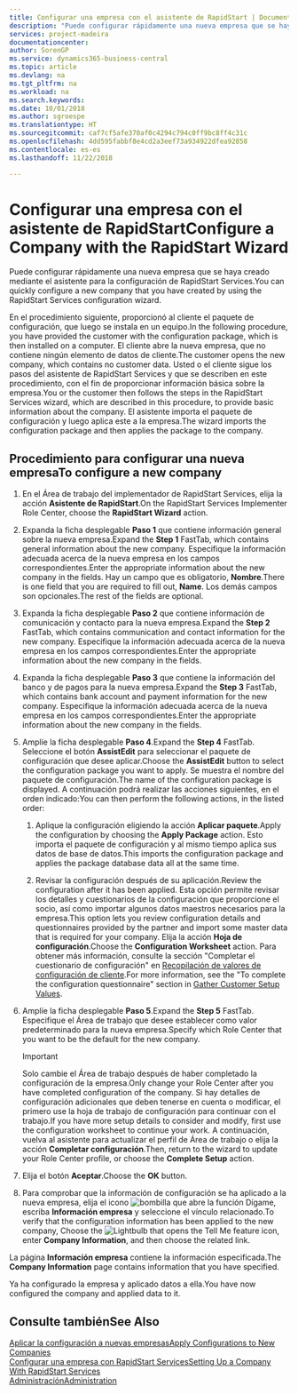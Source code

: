 ```yaml
---
title: Configurar una empresa con el asistente de RapidStart | Documentos de Microsoft
description: "Puede configurar rápidamente una nueva empresa que se haya creado mediante el asistente para la configuración de RapidStart Services."
services: project-madeira
documentationcenter: 
author: SorenGP
ms.service: dynamics365-business-central
ms.topic: article
ms.devlang: na
ms.tgt_pltfrm: na
ms.workload: na
ms.search.keywords: 
ms.date: 10/01/2018
ms.author: sgroespe
ms.translationtype: HT
ms.sourcegitcommit: caf7cf5afe370af0c4294c794c0ff9bc8ff4c31c
ms.openlocfilehash: 4dd595fabbf8e4cd2a3eef73a934922dfea92858
ms.contentlocale: es-es
ms.lasthandoff: 11/22/2018

---
```

# <a name="configure-a-company-with-the-rapidstart-wizard"></a><span data-ttu-id="6cf28-103">Configurar una empresa con el asistente de RapidStart</span><span class="sxs-lookup"><span data-stu-id="6cf28-103">Configure a Company with the RapidStart Wizard</span></span>
<span data-ttu-id="6cf28-104">Puede configurar rápidamente una nueva empresa que se haya creado mediante el asistente para la configuración de RapidStart Services.</span><span class="sxs-lookup"><span data-stu-id="6cf28-104">You can quickly configure a new company that you have created by using the RapidStart Services configuration wizard.</span></span>

<span data-ttu-id="6cf28-105">En el procedimiento siguiente, proporcionó al cliente el paquete de configuración, que luego se instala en un equipo.</span><span class="sxs-lookup"><span data-stu-id="6cf28-105">In the following procedure, you have provided the customer with the configuration package, which is then installed on a computer.</span></span> <span data-ttu-id="6cf28-106">El cliente abre la nueva empresa, que no contiene ningún elemento de datos de cliente.</span><span class="sxs-lookup"><span data-stu-id="6cf28-106">The customer opens the new company, which contains no customer data.</span></span> <span data-ttu-id="6cf28-107">Usted o el cliente sigue los pasos del asistente de RapidStart Services y que se describen en este procedimiento, con el fin de proporcionar información básica sobre la empresa.</span><span class="sxs-lookup"><span data-stu-id="6cf28-107">You or the customer then follows the steps in the RapidStart Services wizard, which are described in this procedure, to provide basic information about the company.</span></span> <span data-ttu-id="6cf28-108">El asistente importa el paquete de configuración y luego aplica este a la empresa.</span><span class="sxs-lookup"><span data-stu-id="6cf28-108">The wizard imports the configuration package and then applies the package to the company.</span></span>  

## <a name="to-configure-a-new-company"></a><span data-ttu-id="6cf28-109">Procedimiento para configurar una nueva empresa</span><span class="sxs-lookup"><span data-stu-id="6cf28-109">To configure a new company</span></span>  
1. <span data-ttu-id="6cf28-110">En el Área de trabajo del implementador de RapidStart Services, elija la acción **Asistente de RapidStart**.</span><span class="sxs-lookup"><span data-stu-id="6cf28-110">On the RapidStart Services Implementer Role Center, choose the **RapidStart Wizard** action.</span></span>  
2. <span data-ttu-id="6cf28-111">Expanda la ficha desplegable **Paso 1** que contiene información general sobre la nueva empresa.</span><span class="sxs-lookup"><span data-stu-id="6cf28-111">Expand the **Step 1** FastTab, which contains general information about the new company.</span></span> <span data-ttu-id="6cf28-112">Especifique la información adecuada acerca de la nueva empresa en los campos correspondientes.</span><span class="sxs-lookup"><span data-stu-id="6cf28-112">Enter the appropriate information about the new company in the fields.</span></span> <span data-ttu-id="6cf28-113">Hay un campo que es obligatorio, **Nombre**.</span><span class="sxs-lookup"><span data-stu-id="6cf28-113">There is one field that you are required to fill out, **Name**.</span></span> <span data-ttu-id="6cf28-114">Los demás campos son opcionales.</span><span class="sxs-lookup"><span data-stu-id="6cf28-114">The rest of the fields are optional.</span></span>  
3. <span data-ttu-id="6cf28-115">Expanda la ficha desplegable **Paso 2** que contiene información de comunicación y contacto para la nueva empresa.</span><span class="sxs-lookup"><span data-stu-id="6cf28-115">Expand the **Step 2** FastTab, which contains communication and contact information for the new company.</span></span> <span data-ttu-id="6cf28-116">Especifique la información adecuada acerca de la nueva empresa en los campos correspondientes.</span><span class="sxs-lookup"><span data-stu-id="6cf28-116">Enter the appropriate information about the new company in the fields.</span></span>
4. <span data-ttu-id="6cf28-117">Expanda la ficha desplegable **Paso 3** que contiene la información del banco y de pagos para la nueva empresa.</span><span class="sxs-lookup"><span data-stu-id="6cf28-117">Expand the **Step 3** FastTab, which contains bank account and payment information for the new company.</span></span> <span data-ttu-id="6cf28-118">Especifique la información adecuada acerca de la nueva empresa en los campos correspondientes.</span><span class="sxs-lookup"><span data-stu-id="6cf28-118">Enter the appropriate information about the new company in the fields.</span></span>  
5. <span data-ttu-id="6cf28-119">Amplíe la ficha desplegable **Paso 4**.</span><span class="sxs-lookup"><span data-stu-id="6cf28-119">Expand the **Step 4** FastTab.</span></span> <span data-ttu-id="6cf28-120">Seleccione el botón **AssistEdit** para seleccionar el paquete de configuración que desee aplicar.</span><span class="sxs-lookup"><span data-stu-id="6cf28-120">Choose the **AssistEdit** button to select the configuration package you want to apply.</span></span> <span data-ttu-id="6cf28-121">Se muestra el nombre del paquete de configuración.</span><span class="sxs-lookup"><span data-stu-id="6cf28-121">The name of the configuration package is displayed.</span></span> <span data-ttu-id="6cf28-122">A continuación podrá realizar las acciones siguientes, en el orden indicado:</span><span class="sxs-lookup"><span data-stu-id="6cf28-122">You can then perform the following actions, in the listed order:</span></span>  

    1. <span data-ttu-id="6cf28-123">Aplique la configuración eligiendo la acción **Aplicar paquete**.</span><span class="sxs-lookup"><span data-stu-id="6cf28-123">Apply the configuration by choosing the **Apply Package** action.</span></span> <span data-ttu-id="6cf28-124">Esto importa el paquete de configuración y al mismo tiempo aplica sus datos de base de datos.</span><span class="sxs-lookup"><span data-stu-id="6cf28-124">This imports the configuration package and applies the package database data all at the same time.</span></span>  

    2. <span data-ttu-id="6cf28-125">Revisar la configuración después de su aplicación.</span><span class="sxs-lookup"><span data-stu-id="6cf28-125">Review the configuration after it has been applied.</span></span> <span data-ttu-id="6cf28-126">Esta opción permite revisar los detalles y cuestionarios de la configuración que proporcione el socio, así como importar algunos datos maestros necesarios para la empresa.</span><span class="sxs-lookup"><span data-stu-id="6cf28-126">This option lets you review configuration details and questionnaires provided by the partner and import some master data that is required for your company.</span></span> <span data-ttu-id="6cf28-127">Elija la acción **Hoja de configuración**.</span><span class="sxs-lookup"><span data-stu-id="6cf28-127">Choose the **Configuration Worksheet** action.</span></span> <span data-ttu-id="6cf28-128">Para obtener más información, consulte la sección "Completar el cuestionario de configuración" en [Recopilación de valores de configuración de cliente](admin-gather-customer-setup-values.md).</span><span class="sxs-lookup"><span data-stu-id="6cf28-128">For more information, see the "To complete the configuration questionnaire" section in [Gather Customer Setup Values](admin-gather-customer-setup-values.md).</span></span>  

6. <span data-ttu-id="6cf28-129">Amplíe la ficha desplegable **Paso 5**.</span><span class="sxs-lookup"><span data-stu-id="6cf28-129">Expand the **Step 5** FastTab.</span></span> <span data-ttu-id="6cf28-130">Especifique el Área de trabajo que desee establecer como valor predeterminado para la nueva empresa.</span><span class="sxs-lookup"><span data-stu-id="6cf28-130">Specify which Role Center that you want to be the default for the new company.</span></span>  

    > [!IMPORTANT]  
    >  <span data-ttu-id="6cf28-131">Solo cambie el Área de trabajo después de haber completado la configuración de la empresa.</span><span class="sxs-lookup"><span data-stu-id="6cf28-131">Only change your Role Center after you have completed configuration of the company.</span></span> <span data-ttu-id="6cf28-132">Si hay detalles de configuración adicionales que deben tenerse en cuenta o modificar, el primero use la hoja de trabajo de configuración para continuar con el trabajo.</span><span class="sxs-lookup"><span data-stu-id="6cf28-132">If you have more setup details to consider and modify, first use the configuration worksheet to continue your work.</span></span> <span data-ttu-id="6cf28-133">A continuación, vuelva al asistente para actualizar el perfil de Área de trabajo o elija la acción **Completar configuración**.</span><span class="sxs-lookup"><span data-stu-id="6cf28-133">Then, return to the wizard to update your Role Center profile, or choose the **Complete Setup** action.</span></span>

7. <span data-ttu-id="6cf28-134">Elija el botón **Aceptar**.</span><span class="sxs-lookup"><span data-stu-id="6cf28-134">Choose the **OK** button.</span></span>  
8. <span data-ttu-id="6cf28-135">Para comprobar que la información de configuración se ha aplicado a la nueva empresa, elija el icono ![bombilla que abre la función Dígame](media/ui-search/search_small.png "Dígame que desea hacer"), escriba **Información empresa** y seleccione el vínculo relacionado.</span><span class="sxs-lookup"><span data-stu-id="6cf28-135">To verify that the configuration information has been applied to the new company, Choose the ![Lightbulb that opens the Tell Me feature](media/ui-search/search_small.png "Tell me what you want to do") icon, enter **Company Information**, and then choose the related link.</span></span>

<span data-ttu-id="6cf28-136">La página **Información empresa** contiene la información especificada.</span><span class="sxs-lookup"><span data-stu-id="6cf28-136">The **Company Information** page contains information that you have specified.</span></span>   

<span data-ttu-id="6cf28-137">Ya ha configurado la empresa y aplicado datos a ella.</span><span class="sxs-lookup"><span data-stu-id="6cf28-137">You have now configured the company and applied data to it.</span></span>  

## <a name="see-also"></a><span data-ttu-id="6cf28-138">Consulte también</span><span class="sxs-lookup"><span data-stu-id="6cf28-138">See Also</span></span>  
[<span data-ttu-id="6cf28-139">Aplicar la configuración a nuevas empresas</span><span class="sxs-lookup"><span data-stu-id="6cf28-139">Apply Configurations to New Companies</span></span>](admin-apply-configuration-to-new-companies.md)  
[<span data-ttu-id="6cf28-140">Configurar una empresa con RapidStart Services</span><span class="sxs-lookup"><span data-stu-id="6cf28-140">Setting Up a Company With RapidStart Services</span></span>](admin-set-up-a-company-with-rapidstart.md)  
[<span data-ttu-id="6cf28-141">Administración</span><span class="sxs-lookup"><span data-stu-id="6cf28-141">Administration</span></span>](admin-setup-and-administration.md)

